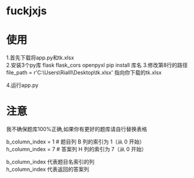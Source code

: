 # fuckjxjs
<h1>使用</h1> 
1.首先下载将app.py和tk.xlsx<br>
2.安装3个py库 flask flask_cors openpyxl 
pip install 库名  
3.修改第8行的路径file_path = r'C:\Users\Rialll\Desktop\tk.xlsx'  
指向你下载的tk.xlsx  

4.运行app.py

<h1>注意</h1>  
我不确保题库100%正确,如果你有更好的题库请自行替换表格  

b_column_index = 1  # 题目列 B 列的索引为 1（从 0 开始）  
h_column_index = 7  # 答案列 H 列的索引为 7（从 0 开始）  


b_column_index 代表题目名索引的列  
h_column_index 代表返回的答案列  
